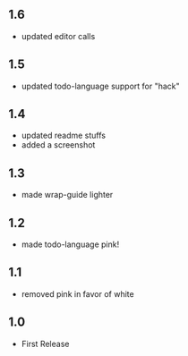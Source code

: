 ## 1.6
- updated editor calls

## 1.5
- updated todo-language support for "hack"

## 1.4
- updated readme stuffs
- added a screenshot

## 1.3
- made wrap-guide lighter

## 1.2
- made todo-language pink!

## 1.1
- removed pink in favor of white

## 1.0
- First Release
